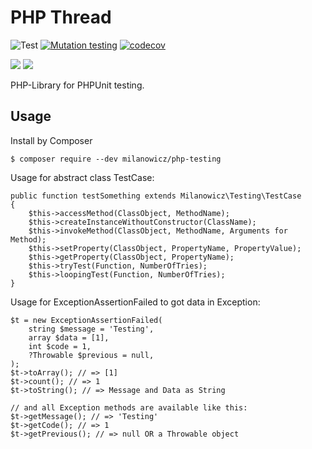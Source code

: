 # PHP Thread
![Test](https://github.com/Milanowicz/php-testing/workflows/Testing/badge.svg?branch=master)
[![Mutation testing](https://img.shields.io/endpoint?style=flat&url=https%3A%2F%2Fbadge-api.stryker-mutator.io%2Fgithub.com%2FMilanowicz%2Fphp-testing%2Fmaster)](https://dashboard.stryker-mutator.io/reports/github.com/Milanowicz/php-testing/master)
[![codecov](https://codecov.io/gh/Milanowicz/php-testing/branch/master/graph/badge.svg?token=42G6ETI9NV)](https://codecov.io/gh/Milanowicz/php-testing)

![](https://img.shields.io/github/repo-size/milanowicz/php-testing)
![](https://img.shields.io/github/languages/code-size/milanowicz/php-testing)

PHP-Library for PHPUnit testing.


## Usage

Install by Composer

    $ composer require --dev milanowicz/php-testing

Usage for abstract class TestCase:

    public function testSomething extends Milanowicz\Testing\TestCase
    {
        $this->accessMethod(ClassObject, MethodName);
        $this->createInstanceWithoutConstructor(ClassName);
        $this->invokeMethod(ClassObject, MethodName, Arguments for Method);
        $this->setProperty(ClassObject, PropertyName, PropertyValue);
        $this->getProperty(ClassObject, PropertyName);
        $this->tryTest(Function, NumberOfTries);
        $this->loopingTest(Function, NumberOfTries);
    }

Usage for ExceptionAssertionFailed to got data in Exception:

    $t = new ExceptionAssertionFailed(
        string $message = 'Testing',
        array $data = [1],
        int $code = 1,
        ?Throwable $previous = null,
    );
    $t->toArray(); // => [1]
    $t->count(); // => 1
    $t->toString(); // => Message and Data as String
    
    // and all Exception methods are available like this:
    $t->getMessage(); // => 'Testing'
    $t->getCode(); // => 1
    $t->getPrevious(); // => null OR a Throwable object


